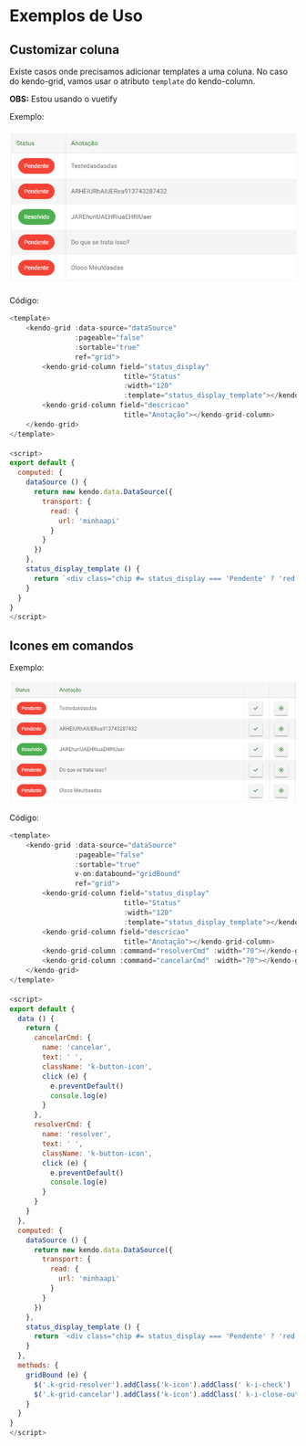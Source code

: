# Exemplos de Uso

## Customizar coluna

Existe casos onde precisamos adicionar templates a uma coluna. No caso do kendo-grid, vamos usar o atributo `template` do kendo-column.

**OBS:** Estou usando o vuetify

Exemplo:

![Screenshot](/img/grid_sample.PNG)

Código:

```javascript hl_lines="9 27 28 29"
<template>
    <kendo-grid :data-source="dataSource"
                :pageable="false"
                :sortable="true"
                ref="grid">
        <kendo-grid-column field="status_display"
                            title="Status"
                            :width="120"
                            :template="status_display_template"></kendo-grid-column>
        <kendo-grid-column field="descricao"
                            title="Anotação"></kendo-grid-column>
    </kendo-grid>
</template>

<script>
export default {
  computed: {
    dataSource () {
      return new kendo.data.DataSource({
        transport: {
          read: {
            url: 'minhaapi'
          }
        }
      })
    },
    status_display_template () {
      return `<div class="chip #= status_display === 'Pendente' ? 'red' : 'green' # white--text"><span class="chip__content">#= status_display #</span></div>`
    }
  }
}
</script>
```

## Icones em comandos

Exemplo:

![Screenshot](/img/grid_sample1.PNG)

Código:

```javascript hl_lines="13 14 22 23 24 25 26 27 28 29 30 31 32 33 34 35 36 37 38 39 57 58 59 60"
<template>
    <kendo-grid :data-source="dataSource"
                :pageable="false"
                :sortable="true"
                v-on:databound="gridBound"
                ref="grid">
        <kendo-grid-column field="status_display"
                            title="Status"
                            :width="120"
                            :template="status_display_template"></kendo-grid-column>
        <kendo-grid-column field="descricao"
                            title="Anotação"></kendo-grid-column>
        <kendo-grid-column :command="resolverCmd" :width="70"></kendo-grid-column>
        <kendo-grid-column :command="cancelarCmd" :width="70"></kendo-grid-column>
    </kendo-grid>
</template>

<script>
export default {
  data () {
    return {
      cancelarCmd: {
        name: 'cancelar',
        text: ' ',
        className: 'k-button-icon',
        click (e) {
          e.preventDefault()
          console.log(e)
        }
      },
      resolverCmd: {
        name: 'resolver',
        text: ' ',
        className: 'k-button-icon',
        click (e) {
          e.preventDefault()
          console.log(e)
        }
      }
    }
  },    
  computed: {
    dataSource () {
      return new kendo.data.DataSource({
        transport: {
          read: {
            url: 'minhaapi'
          }
        }
      })
    },
    status_display_template () {
      return `<div class="chip #= status_display === 'Pendente' ? 'red' : 'green' # white--text"><span class="chip__content">#= status_display #</span></div>`
    }
  },
  methods: {
    gridBound (e) {
      $('.k-grid-resolver').addClass('k-icon').addClass(' k-i-check')
      $('.k-grid-cancelar').addClass('k-icon').addClass(' k-i-close-outline')
    }
  }
}
</script>
```